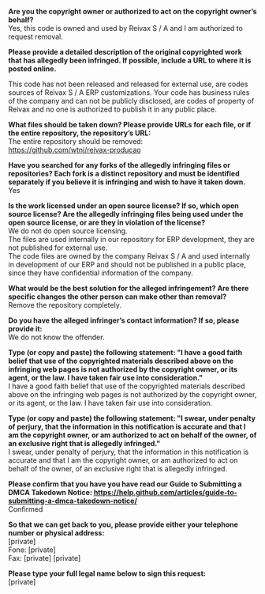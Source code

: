**Are you the copyright owner or authorized to act on the copyright owner’s behalf?**  
Yes, this code is owned and used by Reivax S / A and I am authorized to request removal.

**Please provide a detailed description of the original copyrighted work that has allegedly been infringed. If possible, include a URL to where it is posted online.**

This code has not been released and released for external use, are codes sources of Reivax S / A ERP customizations. Your code has business rules of the company and can not be publicly disclosed, are codes of property of Reivax and no one is authorized to publish it in any public place.

**What files should be taken down? Please provide URLs for each file, or if the entire repository, the repository’s URL:**  
The entire repository should be removed:  
https://github.com/wtnj/reivax-producao

**Have you searched for any forks of the allegedly infringing files or repositories? Each fork is a distinct repository and must be identified separately if you believe it is infringing and wish to have it taken down.**  
Yes

**Is the work licensed under an open source license? If so, which open source license? Are the allegedly infringing files being used under the open source license, or are they in violation of the license?**  
We do not do open source licensing.  
The files are used internally in our repository for ERP development, they are not published for external use.  
The code files are owned by the company Reivax S / A and used internally in development of our ERP and should not be published in a public place, since they have confidential information of the company.

**What would be the best solution for the alleged infringement? Are there specific changes the other person can make other than removal?**  
Remove the repository completely.

**Do you have the alleged infringer’s contact information? If so, please provide it:**  
We do not know the offender.

**Type (or copy and paste) the following statement: "I have a good faith belief that use of the copyrighted materials described above on the infringing web pages is not authorized by the copyright owner, or its agent, or the law. I have taken fair use into consideration."**  
I have a good faith belief that use of the copyrighted materials described above on the infringing web pages is not authorized by the copyright owner, or its agent, or the law. I have taken fair use into consideration.

**Type (or copy and paste) the following statement: "I swear, under penalty of perjury, that the information in this notification is accurate and that I am the copyright owner, or am authorized to act on behalf of the owner, of an exclusive right that is allegedly infringed."**  
I swear, under penalty of perjury, that the information in this notification is accurate and that I am the copyright owner, or am authorized to act on behalf of the owner, of an exclusive right that is allegedly infringed.

**Please confirm that you have you have read our Guide to Submitting a DMCA Takedown Notice: https://help.github.com/articles/guide-to-submitting-a-dmca-takedown-notice/**  
Confirmed

**So that we can get back to you, please provide either your telephone number or physical address:**  
[private]  
Fone: [private]  
Fax: [private] 
[private]

**Please type your full legal name below to sign this request:**  
[private]
